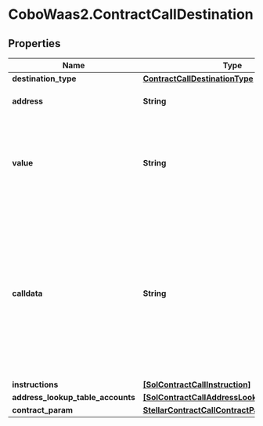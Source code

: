 # CoboWaas2.ContractCallDestination

## Properties

Name | Type | Description | Notes
------------ | ------------- | ------------- | -------------
**destination_type** | [**ContractCallDestinationType**](ContractCallDestinationType.md) |  | 
**address** | **String** | The destination address. | 
**value** | **String** | The transfer amount. For example, if you trade 1.5 ETH, then the value is &#x60;1.5&#x60;.  | [optional] 
**calldata** | **String** | The data used to invoke a specific function or method within the specified contract at the destination address, with a maximum length of 65,000 characters.  | 
**instructions** | [**[SolContractCallInstruction]**](SolContractCallInstruction.md) |  | 
**address_lookup_table_accounts** | [**[SolContractCallAddressLookupTableAccount]**](SolContractCallAddressLookupTableAccount.md) |  | [optional] 
**contract_param** | [**StellarContractCallContractParam**](StellarContractCallContractParam.md) |  | 


